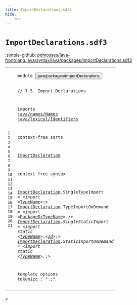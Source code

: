 ```yaml
---
title: ImportDeclarations.sdf3
hide:
  - toc
---
```


# `ImportDeclarations.sdf3`

:simple-github: [pdmosses/java-front/lang.java/syntax/java/packages/ImportDeclarations.sdf3]

[pdmosses/java-front/lang.java/syntax/java/packages/ImportDeclarations.sdf3]: https://github.com/pdmosses/java-front/blob/master/lang.java/syntax/java/packages/ImportDeclarations.sdf3 "The source file on GitHub"

<div class="sdf3"><table class="highlighttable"><tbody><tr><td class="linenos"><div class="linenodiv"><pre><span></span>1
2
3
4
5
6
7
8
9
10
11
12
13
14
15
16
17
18
19
20
21
</pre></div></td>
<td class="code"><pre><code><span class="keyword">module</span> <button class="modal-open" id="java/packages/ImportDeclarations_1_8" title="a definition with multiple references" data-urls="../CompilationUnits.sdf3/#java/packages/ImportDeclarations line 7_3; ../Main.sdf3/#java/packages/ImportDeclarations line 7_3">java/packages/ImportDeclarations</button>

<span class="layout">// 7.5. Import Declarations</span>

<span class="keyword">imports</span>
  <a href="../../names/Names.sdf3/#java/names/Names_1_8" id="java/names/Names_6_3" title="a reference to a single-file definition">java/names/Names</a>
  <a href="../../lexical/Identifiers.sdf3/#java/lexical/Identifiers_1_8" id="java/lexical/Identifiers_7_3" title="a reference to a single-file definition">java/lexical/Identifiers</a>

<span class="keyword">context-free sorts</span>

  <a href="../CompilationUnits.sdf3/#ImportDeclaration_20_5" id="ImportDeclaration_11_3" title="a definition with a single reference">ImportDeclaration</a>

<span class="keyword">context-free syntax</span>
  
  <a href="../CompilationUnits.sdf3/#ImportDeclaration_20_5" id="ImportDeclaration_15_3" title="a definition with a single reference">ImportDeclaration</a>.<span class="cons_Constructor"><span id="SingleTypeImport_15_21" title="a definition with no references">SingleTypeImport</span></span>     = &lt;<span class="cons_String">import</span> &lt;<a href="../../names/Names.sdf3/#TypeName_11_3" id="TypeName_15_53" title="a reference to a single-file definition">TypeName</a>&gt;<span class="cons_String">;</span>&gt;
  <a href="../CompilationUnits.sdf3/#ImportDeclaration_20_5" id="ImportDeclaration_16_3" title="a definition with a single reference">ImportDeclaration</a>.<span class="cons_Constructor"><span id="TypeImportOnDemand_16_21" title="a definition with no references">TypeImportOnDemand</span></span>   = &lt;<span class="cons_String">import</span> &lt;<a href="../../names/Names.sdf3/#PackageOrTypeName_12_3" id="PackageOrTypeName_16_53" title="a reference to a single-file definition">PackageOrTypeName</a>&gt;<span class="cons_String">.*;</span>&gt;
  <a href="../CompilationUnits.sdf3/#ImportDeclaration_20_5" id="ImportDeclaration_17_3" title="a definition with a single reference">ImportDeclaration</a>.<span class="cons_Constructor"><span id="SingleStaticImport_17_21" title="a definition with no references">SingleStaticImport</span></span>   = &lt;<span class="cons_String">import</span> <span class="cons_String">static</span> &lt;<a href="../../names/Names.sdf3/#TypeName_11_3" id="TypeName_17_60" title="a reference to a single-file definition">TypeName</a>&gt;<span class="cons_String">.</span>&lt;<a href="../../lexical/Identifiers.sdf3/#Id_15_3" id="Id_17_71" title="a reference to a single-file definition">Id</a>&gt;<span class="cons_String">;</span>&gt;
  <a href="../CompilationUnits.sdf3/#ImportDeclaration_20_5" id="ImportDeclaration_18_3" title="a definition with a single reference">ImportDeclaration</a>.<span class="cons_Constructor"><span id="StaticImportOnDemand_18_21" title="a definition with no references">StaticImportOnDemand</span></span> = &lt;<span class="cons_String">import</span> <span class="cons_String">static</span> &lt;<a href="../../names/Names.sdf3/#TypeName_11_3" id="TypeName_18_60" title="a reference to a single-file definition">TypeName</a>&gt;<span class="cons_String">.*;</span>&gt;  

<span class="keyword">template options</span>
  <span class="keyword">tokenize</span> : ".;" 
</code></pre></td></tr></tbody></table></div>

<div id="modal">
  <div id="modal-content">
    <span id="modal-close">&times;</span>
    <h2 id="modal-h2"></h2>
    <p  id="modal-p"></p>
    <ul id="modal-ul"></ul>
  </div>
</div>
